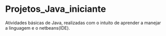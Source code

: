 # Projetos_Java_iniciante
Atividades básicas de Java, realizadas com o intuito de aprender a manejar a linguagem e o netbeans(IDE). 
